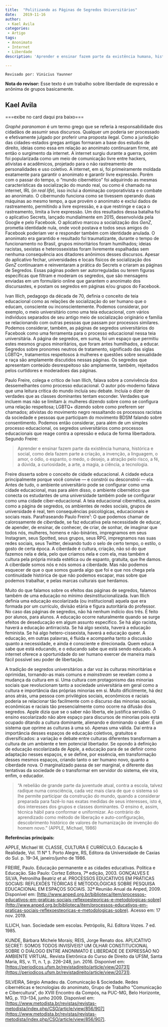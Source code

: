 ```yaml
---
title:  "Politizando as Páginas de Segredos Universitários"
date:   2019-11-16
author:
 - Kael Avila
categories:
 - Artigo
tags:
 - Anonimato
 - Internet
 - Liberdade
description: 'Aprender e ensinar fazem parte da existência humana, histórica e social, como dela fazem parte a criação, a invenção, a linguagem, o amor, o ódio, o espanto, o medo, o desejo, a atração pelo risco, a fé, a dúvida, a curiosidade, a arte, a magia, a ciência, a tecnologia.'

---
```


```
Revisado por: Vinicius Yaunner
```

**Nota do revisor:** Esse texto é um trabalho sobre liberdade de expressão e anônima de grupos basicamente.

## Kael Avila

===exibe no card daqui pra baixo===

*Graphé paranomon* é um termo grego que se referia à responsabilidade dos cidadãos de assumir seus discursos. Qualquer um poderia ser processado e efetivamente julgado por proferir uma proposta ilegal. Como a jurisdição das cidades-estados gregas antigas formaram a base dos estudos de direito, ideias como essa em relação ao anonimato continuaram firme, até então o surgimento da internet. A internet surgiu durante a guerra, porém foi popularizada como um meio de comunicação livre entre hackers, ativistas e acadêmicos, projetado para o não rastreamento de personalidades e uso coletivo. A internet, em si, foi primeiramente moldada exatamente para garantir o anonimato e garantir livre expressão. Porém com o passar do tempo, o “mundo cibernético” foi adquirindo as mesmas características da socialização do mundo real, ou como é chamado na internet, IRL (*in real life*), isso inclui a dominação corporativista e o combate ao anonimato. O cibermundo funciona como se tivessem operando duas máquinas ao mesmo tempo, a que provém o anonimato e exclui dados de rastreamento, permitindo a livre expressão, e a que restringe e caça o rastreamento, limita a livre expressão. Um dos resultados dessa batalha foi o aplicativo Secrets, lançado mundialmente em 2015, desenvolvida pela Google e pelo Facebook. O aplicativo marcou a socialização dos *GenZ*, prometia identidade nula, onde você postava e todos seus amigos do Facebook poderiam ver e responder também com identidade anulada. O anonimato era garantido e resultado foi traumatizante, durante o tempo de funcionamento no Brasil, grupos minoritários foram humilhados; ideias racistas, sexistas e heterossexistas foram livremente espalhadas sem nenhuma consequência aos ditadores anônimos desses discursos. Apesar do aplicativo fechar, universidades e locais físicos de socialização dos *GenZ* continuaram e reinventaram a prática do Secrets e criaram as páginas de Segredos. Essas páginas podem ser autorreguladas ou terem figuras específicas que filtram e moderam os segredos, que são mensagens enviadas em um formulário online que garantem o anonimato dos discursastes, e postam os segredos em páginas e/ou grupos do Facebook.

Ivan Illich, pedagogo da década de 70, definia o conceito de teia educacional como as relações de socialização do ser humano que o educam, consciente ou inconscientemente. Podemos considerar, por exemplo, o meio universitário como uma teia educacional, com vários indivíduos separados de seu antigo meio de socialização originário e família se relacionando com outras pessoas que passam por processos similares. Podemos considerar, também, as páginas de segredos universitários do Facebook como uma ferramenta para o processo educacional nessa teia universitária. A página de segredos, em suma, foi um espaço que permitiu estes mesmos grupos minoritários, que foram antes humilhados, a educar. Segredos sobre pronomes neutros de tratamento, significado das siglas LGBTQ+, tratamentos respeitosos à mulheres e questões sobre sexualidade e raça são amplamente discutidos nessas páginas. Os segredos que apresentam conteúdo desrespeitoso são amplamente, também, rejeitados pelos curtidores e moderadoes das páginas.

Paulo Freire, colega e crítico de Ivan Illich, falava sobre a convivência dos dessemelhantes como processo educacional. O autor pós-moderno falava que uma leitura crítica do mundo incluía seu debate. Incluía o dizer de verdades que as classes dominantes tentam esconder. Verdades que incluem mas não se limitam à: mulheres dizendo sobre como se configura uma relação respeitosa; LGBTQ+ dizendo sobre como preferem ser chamados; ativistas do movimento negro ressaltando os processos racistas da sociedade e pessoas que participam do movimento BDSM falando sobre consentimento. Podemos então considerar, para além de um simples processo educacional, os segredos universitários como processos educacionais que reage contra a opressão e educa de forma libertadora. Segundo Freire:

>Aprender e ensinar fazem parte da existência humana, histórica e social, como dela fazem parte a criação, a invenção, a linguagem, o amor, o ódio, o espanto, o medo, o desejo, a atração pelo risco, a fé, a dúvida, a curiosidade, a arte, a magia, a ciência, a tecnologia.

Freire disserta sobre o conceito de cidade educacional. A cidade educa principalmente porque você convive — e constrói ou desconstrói — ela. Antes de tudo, o ambiente universitário pode se configurar como uma cidade educacional, mas para além disso, o ambiente cibernético que conecta os estudantes de uma universidade também pode se configurar como uma cidade ciber-educacional. A teia educacional cibernética, assim como a página de segredos, os ambientes de redes sociais, grupos de universidade é real, tem consequências psicológicas, educacionais e sociais reais. Parafraseando Paulo Freire¹: O que podemos chamar de calorosamente de *ciber*dade, se faz educativa pela necessidade de educar, de apender, de ensinar, de conhecer, de criar, de sonhar, de imaginar que todos nós, mulheres, homens e não-bináries, impregnamos em seus Instagram, seus Spotted, seus grupos, seus RPG, impregnamos nas suas redes sociais, seus Twitter, deixando tudo o selo de certo tempo, o estilo, o gosto de certa época. A ciberdade é cultura, criação, não só do que fazemos nela e dela, pelo que criamos nela e com ela, mas também é cultura pela própria mirada estética ou de espanto, gratuita, que lhe damos. A ciberdade somos nós e nós somos a ciberdade. Mas não podemos esquecer de que o que somos guarda algo que foi e que nos chega pela continuidade histórica de que não podemos escapar, mas sobre que podemos trabalhar, e pelas marcas culturais que herdamos.

Muito do que falamos sobre os efeitos das páginas de segredos, falamos também de uma educação no mínimo desinstitucionalizada. Ivan Illich definia uma educação escolarizada (ou institucional) aquela que era formada por um currículo, divisão etária e figura autoritária do professor. No caso das páginas de segredos, não há nenhum indício dos três. É feito por alunos, para alunos. A educação ocorre naturalmente quando se surge efeitos de deseducação em algum assunto específico. Se há algo racista, haverá a educação antirracista. Se há algo sexista, haverá a educação feminista. Se há algo hetero-cissexista, haverá a educação queer. A educação, em outras palavras, é fluida e acompanha tanto a discussão quanto a necessidade, e ainda é consciente e direcionada. Quem educa sabe que está educando, e o educando sabe que está sendo educado. A internet oferece a oportunidade do ser humano exercer de maneira mais fácil possível seu poder de libertação.

A tradição de segredos universitários a dar voz às culturas minoritárias e oprimidas, tornando-as mais comuns e *mainstream* se revelam como a mudança da cultura em si. Uma cultura com protagonismo das minorias sociais que revolucionam tanto a sociedade universitária em geral como a cultura e importância das próprias minorias em si. Muito dificilmente, há dez anos atrás, uma pessoa com privilégios sociais, econômicos e raciais poderia se relacionar tão facilmente com o discurso das minorias sociais, econômicas e raciais tão presencialmente como ocorre na difusão dos segredos. Apple dizia que se o saber não liberta, ele justifica servidão. O ensino escolarizado não abre espaço para discursos de minorias pois está ocupado ditando a cultura dominante, alienando e dominando o saber. É um sistema que oprime as culturas à uma só. Apenas uma válida. Daí entra a importância desses espaços de educação coletivos, gratuitos e diversificados: a variação e debate entre culturas diferentes transformam a cultura de um ambiente e tem potencial libertador. Se opondo à definição de educação escolarizada de Apple, a educação para de se definir como adaptação nesses espaços, e se define, por essência, em transformação desses mesmos espaços, criando tanto o ser humano novo, quanto a ciberdade nova. O marginalizado passa de ser marginal, e diferente das tentativas da sociedade de o transformar em servidor do sistema, ele vira, enfim, o educador.

>“A rebelião de grande parte da juventude atual, contra a escola, talvez radique numa consciência, cada vez mais clara de que o sistema só lhe permite participar da construção do mundo, quando a considerar preparada para fazê-lo nas exatas medidas de seus interesses, isto é, dos interesses dos grupos e classes dominantes. O ensino é, assim, técnica hábil para conformar e uniformizar. Ao contrário do aprendizado como método de liberação e auto-configuração, descobrimento histórico de valores de humanização de invenção do homem novo.” (APPLE, Michael, 1986)

**Referências principais:**

APPLE, Michael W. CLASSE, CULTURA E CURRÍCULO. Educação & Realidade, Vol. 11 N° 1. Porto Alegre, RS, Editora da Universidade de Caxias do Sul. p. 19–34, janeiro/junho de 1986.

FREIRE, Paulo. Educação permanente e as cidades educativas. Política e Educação. São Paulo: Cortez Editora, 7ª edição, 2003.
GONÇALVES E SILVA, Petronilha Beatriz et al. PROCESSOS EDUCATIVOS EM
PRÁTICAS SOCIAIS: REFLEXÕES TEÓRICAS E METODOLÓGICAS SOBRE PESQUISA EDUCACIONAL EM ESPAÇOS SOCIAIS. 32ª Reunião Anual da Anped, 2009. Disponível em: [http://www.anped.org.br/biblioteca/item/processos-educativos-em-praticas-sociais-reflexoesteoricas-e-metodologicas-sobre](http://www.anped.org.br/biblioteca/item/processos-educativos-em-praticas-sociais-reflexoesteoricas-e-metodologicas-sobre). Acesso em: 17 nov. 2019.

ILLICH, Ivan. Sociedade sem escolas. Petrópolis, RJ. Editora Vozes. 7 ed. 1985.

KUNDE, Bárbara Michele Morais; REIS, Jorge Renato dos. APLICATIVO SECRET: SOMOS TODOS INVISÍVEIS? UM OLHAR CONSTITUCIONAL SOBRE O DIÁLOGO ENTRE ANONIMATO E LIBERDADE DE EXPRESSÃO NO AMBIENTE VIRTUAL. Revista Eletrônica do Curso de Direito da UFSM, Santa Maria, RS, v. 11, n. 1, p. 226–248, jun. 2016. Disponível em: [https://periodicos.ufsm.br/revistadireito/article/view/20731](https://periodicos.ufsm.br/revistadireito/article/view/20731).

SILVEIRA, Sérgio Amadeu da. Comunicação & Sociedade. Redes cibernéticas e tecnologias do anonimato, Grupo de Trabalho “Comunicação e Cibercultura”, do XVIII Encontro da Compós, na PUC-MG, Belo Horizonte, MG, p. 113–134, junho 2009. Disponível em: [https://www.metodista.br/revistas/revistas-metodista/index.php/CSO/article/view/856/907](https://www.metodista.br/revistas/revistas-metodista/index.php/CSO/article/view/856/907).
